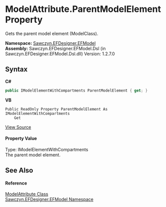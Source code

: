# ModelAttribute.ParentModelElement Property 
 

Gets the parent model element (ModelClass).

**Namespace:**&nbsp;<a href="N_Sawczyn_EFDesigner_EFModel">Sawczyn.EFDesigner.EFModel</a><br />**Assembly:**&nbsp;Sawczyn.EFDesigner.EFModel.Dsl (in Sawczyn.EFDesigner.EFModel.Dsl.dll) Version: 1.2.7.0

## Syntax

**C#**<br />
``` C#
public IModelElementWithCompartments ParentModelElement { get; }
```

**VB**<br />
``` VB
Public ReadOnly Property ParentModelElement As IModelElementWithCompartments
	Get
```

<a href="https://github.com/msawczyn/EFDesigner/tree/master/src/Dsl/CustomCode/Partials/ModelAttribute.cs#L24" title="View the source code">View Source</a><br />

#### Property Value
Type: IModelElementWithCompartments<br />The parent model element.

## See Also


#### Reference
<a href="T_Sawczyn_EFDesigner_EFModel_ModelAttribute">ModelAttribute Class</a><br /><a href="N_Sawczyn_EFDesigner_EFModel">Sawczyn.EFDesigner.EFModel Namespace</a><br />